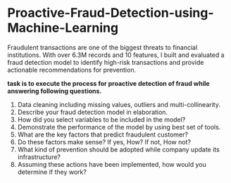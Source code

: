 # Proactive-Fraud-Detection-using-Machine-Learning
Fraudulent transactions are one of the biggest threats to financial institutions. With over 6.3M records and 10 features, I built and evaluated a fraud detection model to identify high-risk transactions and provide actionable recommendations for prevention.


**task is to execute the process for proactive detection of fraud while answering following questions.**

1. Data cleaning including missing values, outliers and multi-collinearity.
2. Describe your fraud detection model in elaboration.
3. How did you select variables to be included in the model?
4. Demonstrate the performance of the model by using best set of tools.
5. What are the key factors that predict fraudulent customer?
6. Do these factors make sense? If yes, How? If not, How not?
7. What kind of prevention should be adopted while company update its infrastructure?
8. Assuming these actions have been implemented, how would you determine if they work?
